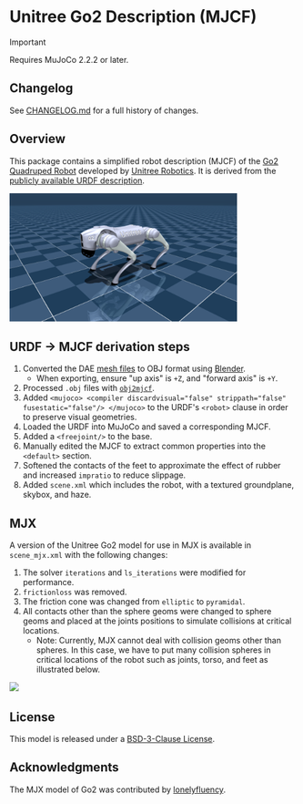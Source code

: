 # Unitree Go2 Description (MJCF)

> [!IMPORTANT]
> Requires MuJoCo 2.2.2 or later.

## Changelog

See [CHANGELOG.md](./CHANGELOG.md) for a full history of changes.

## Overview

This package contains a simplified robot description (MJCF) of the [Go2
Quadruped Robot](https://www.unitree.com/go2/) developed by [Unitree
Robotics](https://www.unitree.com/). It is derived from the [publicly available
URDF
description](https://github.com/unitreerobotics/unitree_ros/tree/master/robots/go2_description).

<p float="left">
  <img src="go2.png" width="400">
</p>

## URDF → MJCF derivation steps

1. Converted the DAE [mesh
   files](https://github.com/unitreerobotics/unitree_ros/tree/master/robots/go2_description/meshes) to OBJ format using [Blender](https://www.blender.org/).
   - When exporting, ensure "up axis" is `+Z`, and "forward axis" is `+Y`.
2. Processed `.obj` files with [`obj2mjcf`](https://github.com/kevinzakka/obj2mjcf).
3. Added `<mujoco> <compiler discardvisual="false" strippath="false" fusestatic="false"/> </mujoco>` to the URDF's
   `<robot>` clause in order to preserve visual geometries.
4. Loaded the URDF into MuJoCo and saved a corresponding MJCF.
5. Added a `<freejoint/>` to the base.
6. Manually edited the MJCF to extract common properties into the `<default>` section.
7. Softened the contacts of the feet to approximate the effect of rubber and
   increased `impratio` to reduce slippage.
8. Added `scene.xml` which includes the robot, with a textured groundplane, skybox, and haze.

## MJX

A version of the Unitree Go2 model for use in MJX is available in `scene_mjx.xml` with the following changes:

1. The solver `iterations` and `ls_iterations` were modified for performance.
2. `frictionloss` was removed.
3. The friction cone was changed from `elliptic` to `pyramidal`.
4. All contacts other than the sphere geoms were changed to sphere geoms and placed at the joints positions to simulate collisions at critical locations.
   - Note: Currently, MJX cannot deal with collision geoms other than spheres. In this case, we have to put many collision spheres in critical locations of the robot such as joints, torso, and feet as illustrated below.

<p float="left">
  <img src="go2_mjx.png" width="800">
</p>

## License

This model is released under a [BSD-3-Clause License](LICENSE).

## Acknowledgments

The MJX model of Go2 was contributed by [lonelyfluency](https://github.com/lonelyfluency).
